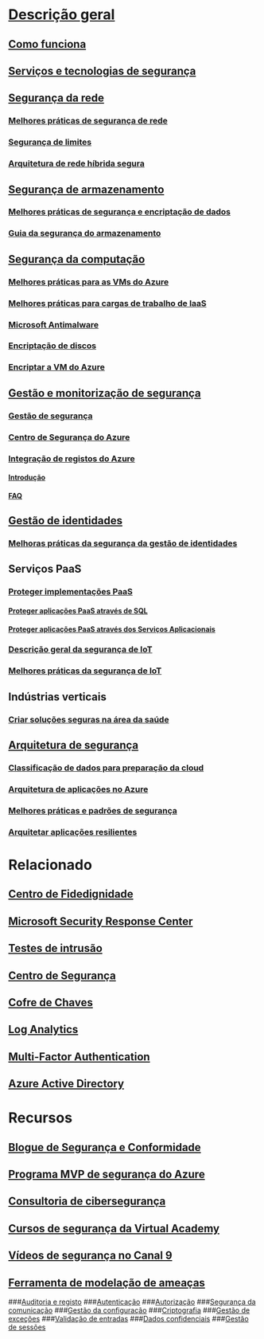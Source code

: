 # [Descrição geral](security-get-started-overview.md)
## [Como funciona](azure-security-getting-started.md)
## [Serviços e tecnologias de segurança](azure-security-services-technologies.md)
## [Segurança da rede](security-network-overview.md)
### [Melhores práticas de segurança de rede](azure-security-network-security-best-practices.md)
### [Segurança de limites](../best-practices-network-security.md?toc=%2fazure%2fsecurity%2ftoc.json)
### [Arquitetura de rede híbrida segura](../guidance/guidance-iaas-ra-secure-vnet-hybrid.md?toc=%2fazure%2fsecurity%2ftoc.json)
## [Segurança de armazenamento](security-storage-overview.md)
### [Melhores práticas de segurança e encriptação de dados](azure-security-data-encryption-best-practices.md)
### [Guia da segurança do armazenamento](../storage/storage-security-guide.md?toc=%2fazure%2fsecurity%2ftoc.json)
## [Segurança da computação](security-virtual-machines-overview.md)
### [Melhores práticas para as VMs do Azure](azure-security-best-practices-vms.md)
### [Melhores práticas para cargas de trabalho de IaaS](azure-security-iaas.md)
### [Microsoft Antimalware](azure-security-antimalware.md)
### [Encriptação de discos](azure-security-disk-encryption.md)
### [Encriptar a VM do Azure](../security-center/security-center-disk-encryption.md?toc=%2fazure%2fsecurity%2ftoc.json)
## [Gestão e monitorização de segurança](security-management-and-monitoring-overview.md)
### [Gestão de segurança](azure-security-management.md)
### [Centro de Segurança do Azure](../security-center/security-center-intro.md?toc=%2fazure%2fsecurity%2ftoc.json)
### [Integração de registos do Azure](security-azure-log-integration-overview.md)
#### [Introdução](security-azure-log-integration-get-started.md)
#### [FAQ](security-azure-log-integration-faq.md)
## [Gestão de identidades](security-identity-management-overview.md)
### [Melhoras práticas da segurança da gestão de identidades](azure-security-identity-management-best-practices.md)
## Serviços PaaS
### [Proteger implementações PaaS](security-paas-deployments.md)
#### [Proteger aplicações PaaS através de SQL](security-paas-applications-using-sql.md)
#### [Proteger aplicações PaaS através dos Serviços Aplicacionais](security-paas-applications-using-app-services.md)
### [Descrição geral da segurança de IoT](security-internet-of-things-overview.md)
### [Melhores práticas da segurança de IoT](azure-security-iot-best-practices.md)
## Indústrias verticais
### [Criar soluções seguras na área da saúde](security-health-care-solution.md)
## [Arquitetura de segurança](azure-security-architecture-overview.md)
### [Classificação de dados para preparação da cloud](azure-security-data-classification.md)
### [Arquitetura de aplicações no Azure](security-application-architecture-on-azure.md)
### [Melhores práticas e padrões de segurança](security-best-practices-and-patterns.md)
### [Arquitetar aplicações resilientes](../resiliency/resiliency-disaster-recovery-high-availability-azure-applications.md?toc=%2fazure%2fsecurity%2ftoc.json)

# Relacionado
## [Centro de Fidedignidade](security-microsoft-trust-center.md)
## [Microsoft Security Response Center](azure-security-response-center.md)
## [Testes de intrusão](azure-security-pen-testing.md)
## [Centro de Segurança](../security-center/security-center-intro.md?toc=%2fazure%2fsecurity-center%2ftoc.json)
## [Cofre de Chaves](../key-vault/key-vault-whatis.md)
## [Log Analytics](../log-analytics/log-analytics-overview.md)
## [Multi-Factor Authentication](../multi-factor-authentication/multi-factor-authentication.md)
## [Azure Active Directory](../active-directory/active-directory-whatis.md)

# Recursos
## [Blogue de Segurança e Conformidade](http://blogs.msdn.com/b/azuresecurity/)
## [Programa MVP de segurança do Azure](azure-security-mvp.md)
## [Consultoria de cibersegurança](azure-security-cyber-services.md)
## [Cursos de segurança da Virtual Academy](security-microsoft-virtual-academy.md)
## [Vídeos de segurança no Canal 9](security-channel-nine.md)
## [Ferramenta de modelação de ameaças](azure-security-threat-modeling-tool.md)
###[Auditoria e registo](azure-security-threat-modeling-tool-auditing-and-logging.md)
###[Autenticação](azure-security-threat-modeling-tool-authentication.md)
###[Autorização](azure-security-threat-modeling-tool-authorization.md)
###[Segurança da comunicação](azure-security-threat-modeling-tool-communication-security.md)
###[Gestão da configuração](azure-security-threat-modeling-tool-configuration-management.md)
###[Criptografia](azure-security-threat-modeling-tool-cryptography.md)
###[Gestão de exceções](azure-security-threat-modeling-tool-exception-management.md)
###[Validação de entradas](azure-security-threat-modeling-tool-input-validation.md)
###[Dados confidenciais](azure-security-threat-modeling-tool-sensitive-data.md)
###[Gestão de sessões](azure-security-threat-modeling-tool-session-management.md)
